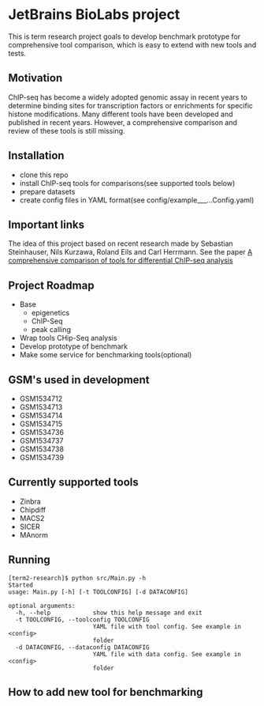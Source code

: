 # JetBrains BioLabs project

This is term research project goals to develop benchmark prototype for comprehensive tool comparison, which is easy to extend with new tools and tests.

## Motivation

ChIP-seq has become a widely adopted genomic assay in recent years to determine binding sites for transcription factors or
enrichments for specific histone modifications. Many different tools have been developed and published in recent years. However, a comprehensive comparison and review of these tools is still missing.

## Installation
* clone this repo
* install ChIP-seq tools for comparisons(see supported tools below)
* prepare datasets 
* create config files in YAML format(see config/example___...Config.yaml)

## Important links

The idea of this project based on recent research made by Sebastian Steinhauser, Nils Kurzawa, Roland Eils and Carl Herrmann.
See the paper [A comprehensive comparison of tools for differential
ChIP-seq analysis](http://bib.oxfordjournals.org/content/early/2016/01/12/bib.bbv110.full)


## Project Roadmap
* Base
    - epigenetics
    - ChIP-Seq
    - peak calling
* Wrap tools CHip-Seq analysis
* Develop prototype of benchmark
* Make some service for benchmarking tools(optional)

## GSM's used in development
* GSM1534712
* GSM1534713
* GSM1534714
* GSM1534715
* GSM1534736
* GSM1534737
* GSM1534738
* GSM1534739

## Currently supported tools

* Zinbra
* Chipdiff
* MACS2
* SICER
* MAnorm

## Running

```(python)
[term2-research]$ python src/Main.py -h
Started
usage: Main.py [-h] [-t TOOLCONFIG] [-d DATACONFIG]

optional arguments:
  -h, --help            show this help message and exit
  -t TOOLCONFIG, --toolconfig TOOLCONFIG
                        YAML file with tool config. See example in <config>
                        folder
  -d DATACONFIG, --dataconfig DATACONFIG
                        YAML file with data config. See example in <config>
                        folder
```

## How to add new tool for benchmarking
